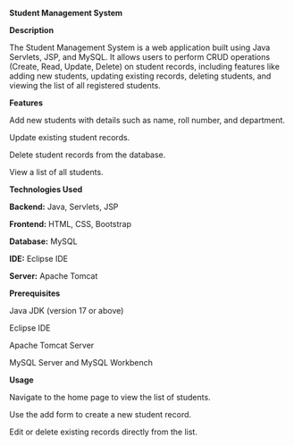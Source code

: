 **Student Management System**

**Description**

The Student Management System is a web application built using Java Servlets, JSP, and MySQL. It allows users to perform CRUD operations (Create, Read, Update, Delete) on student records, including features like adding new students, updating existing records, deleting students, and viewing the list of all registered students.

**Features**

Add new students with details such as name, roll number, and department.

Update existing student records.

Delete student records from the database.

View a list of all students.

**Technologies Used**

**Backend:** Java, Servlets, JSP

**Frontend:** HTML, CSS, Bootstrap

**Database:** MySQL

**IDE:** Eclipse IDE

**Server:** Apache Tomcat

**Prerequisites**

Java JDK (version 17 or above)

Eclipse IDE

Apache Tomcat Server

MySQL Server and MySQL Workbench

**Usage**

Navigate to the home page to view the list of students.

Use the add form to create a new student record.

Edit or delete existing records directly from the list.
